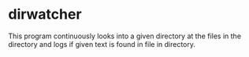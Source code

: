 # dirwatcher

This program continuously looks into a given directory at the files in the directory and logs if given text is found in file in directory.

